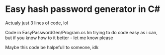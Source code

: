 # Easy hash password generator in C#
Actualy just 3 lines of code, lol

Code in EasyPasswordGen/Program.cs
Im trying to do code easy as i can, but if you know how to it better - let me know please

Maybe this code be halpefull to someone, idk
